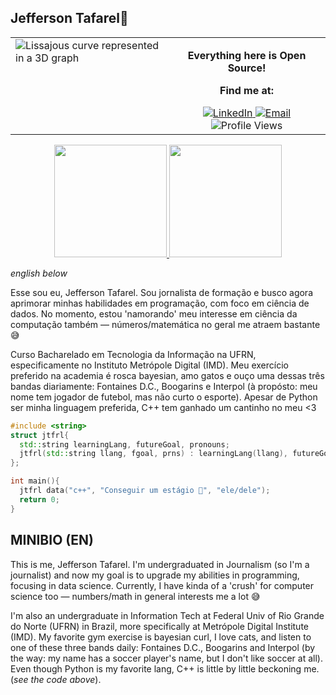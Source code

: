 ## Jefferson Tafarel👋

<!--
**jtfrl/jtfrl** is a ✨ _special_ ✨ repository because its `README.md` (this file) appears on your GitHub profile.

Here are some ideas to get you started:

- 🔭 I’m currently working on ...
- 🌱 I’m currently learning ...
- 👯 I’m looking to collaborate on ...
- 🤔 I’m looking for help with ...
- 💬 Ask me about ...
- 📫 How to reach me: ...
- 😄 Pronouns: ...
- ⚡ Fun fact: ...
-->
<table>
  <tr>
    <td width="50%" valign="top">
      <!-- GIF Section-->
      <div>
      <img src="https://lv.qizhen.xyz/en/assets/images/z010-19045c73182c3646e2ffa91431b4604f.gif" alt="Lissajous curve represented in a 3D graph">
    </div>  
    </td>
    <td width="50%" valign="top">
      <!-- Contact Information -->
        <div align="center">
          <p><b>Everything here is Open Source!</b></p>
          <p><b>Find me at:</b></p>
        </div>
        <div align="center">
          <a href="https://www.linkedin.com/in/jefferson-tafarel-687426163/">
            <img src="https://img.shields.io/badge/linked-in-369?style=flat-square&logo=linkedin&logoColor=white&color=blue" alt="LinkedIn">
          </a>
          <a href="https://mailhide.io/e/spXNGEaz">
            <img src="https://img.shields.io/badge/email-reveal-2a8?style=flat-square&logo=gmail&logoColor=white" alt="Email">
          </a>
          <img src="https://komarev.com/ghpvc/?username=jtfrl&color=red" alt="Profile Views">
        </div>
  </table>
  <div align="center">
    <a href="https://github.com/jtfrl">
      <img height="180em" src="https://github-readme-stats-eight-theta.vercel.app/api?username=jtfrl&show_icons=true&theme=algolia&include_all_commits=true&count_private=true"/>
    </a>
    <a href="https://github.com/jtfrl">
      <img height="180em" src="https://github-readme-stats-eight-theta.vercel.app/api/top-langs/?username=jtfrl&layout=compact&langs_count=8&theme=algolia"/>
    </a>
  </div>
</td>
</tr>
</table>

    
_english below_ 

Esse sou eu, Jefferson Tafarel. Sou jornalista de formação e busco agora aprimorar minhas habilidades em programação, com foco em ciência de dados. No momento, estou 'namorando' meu interesse em ciência da computação também — números/matemática no geral me atraem bastante 😅

Curso Bacharelado em Tecnologia da Informação na UFRN, especificamente no Instituto Metrópole Digital (IMD). Meu exercício preferido na academia é rosca bayesian, amo gatos e ouço uma dessas três bandas diariamente: Fontaines D.C., Boogarins e Interpol (à propósto: meu nome tem jogador de futebol, mas não curto o esporte). Apesar de Python ser minha linguagem preferida, C++ tem ganhado um cantinho no meu <3

```C++
#include <string> 
struct jtfrl{
  std::string learningLang, futureGoal, pronouns;
  jtfrl(std::string llang, fgoal, prns) : learningLang(llang), futureGoal(fgoal), pronouns(prns) {}
};

int main(){ 
  jtfrl data("c++", "Conseguir um estágio 🙏", "ele/dele");
  return 0;
} 
```
 ## MINIBIO (EN) 

This is me, Jefferson Tafarel. I'm undergraduated in Journalism (so I'm a journalist) and now my goal is to upgrade my abilities in programming, focusing in data science. Currently, I have kinda of a 'crush' for computer science too — numbers/math in general interests me a lot 😅

I'm also an undergraduate in Information Tech at Federal Univ of Rio Grande do Norte (UFRN) in Brazil, more specifically at Metrópole Digital Institute (IMD). My favorite gym exercise is bayesian curl, I love cats, and listen to one of these three bands daily: Fontaines D.C., Boogarins and Interpol (by the way: my name has a soccer player's name, but I don't like soccer at all). Even though Python is my favorite lang, C++ is little by little beckoning me. (_see the code above_). 
